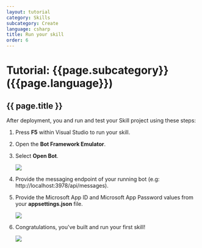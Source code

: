 ```yaml
---
layout: tutorial
category: Skills
subcategory: Create
language: csharp
title: Run your skill
order: 6
---
```


# Tutorial: {{page.subcategory}} ({{page.language}})

## {{ page.title }}

After deployment, you and run and test your Skill project using these steps:

1. Press **F5** within Visual Studio to run your skill.
1. Open the **Bot Framework Emulator**.
1. Select **Open Bot**.

    ![]({{site.baseurl}}/assets/images/quickstart-virtualassistant-openbot.png)

1. Provide the messaging endpoint of your running bot (e.g: http://localhost:3978/api/messages).
1. Provide the Microsoft App ID and Microsoft App Password values from your **appsettings.json** file.

    ![]({{site.baseurl}}/assets/images/quickstart-virtualassistant-openbotmodal.png)

1. Congratulations, you've built and run your first skill!

    ![]({{site.baseurl}}/assets/images/quickstart-virtualassistant-greetingemulator.png)